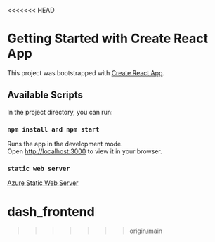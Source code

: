 <<<<<<< HEAD
# Getting Started with Create React App

This project was bootstrapped with [Create React App](https://github.com/facebook/create-react-app).

## Available Scripts

In the project directory, you can run:

### `npm install and npm start`

Runs the app in the development mode.\
Open [http://localhost:3000](http://localhost:3000) to view it in your browser.

### `static web server`
[Azure Static Web Server](https://nice-stone-093181510.5.azurestaticapps.net)

# dash_frontend
>>>>>>> origin/main
